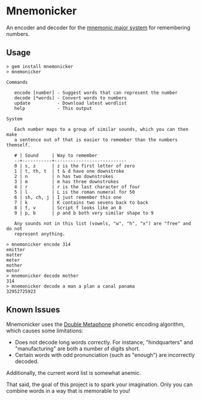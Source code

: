 Mnemonicker
===========

An encoder and decoder for the [mnemonic major system][major-system] for
remembering numbers.

[major-system]: https://en.wikipedia.org/wiki/Mnemonic_major_system

Usage
-----

```
> gem install mnemonicker
> mnemonicker

Commands

   encode [number] - Suggest words that can represent the number
   decode [*words] - Convert words to numbers
   update          - Download latest wordlist
   help            - This output

System

   Each number maps to a group of similar sounds, which you can then make
   a sentence out of that is easier to remember than the numbers themself.

   # | Sound     | Way to remember
   --+-----------+---------------------------
   0 | s, z      | z is the first letter of zero
   1 | t, th, t  | t & d have one downstroke
   2 | n         | n has two downstrokes
   3 | m         | m has three downstrokes
   4 | r         | r is the last character of four
   5 | l         | L is the roman numeral for 50
   6 | sh, ch, j | I just remember this one
   7 | k         | K contains two sevens back to back
   8 | f, v      | Script f looks like an 8
   9 | p, b      | p and b both very similar shape to 9

   Any sounds not in this list (vowels, "w", "h", "x") are "free" and do not
   represent anything.

> mnemonicker encode 314
emitter
matter
meter
mother
motor
> mnemonicker decode mother
314
> mnemonicker decode a man a plan a canal panama
32952725923
```

Known Issues
------------

Mnemonicker uses the [Double Metaphone][double-metaphone] phonetic encoding algorithm, which causes some limitations:

* Does not decode long words correctly. For instance, "hindquarters" and
  "manufacturing" are both a number of digits short.
* Certain words with odd pronunciation (such as "enough") are incorrectly
  decoded.

Additionally, the current word list is somewhat anemic.

That said, the goal of this project is to spark your imagination. Only you can
combine words in a way that is memorable to you!

[double-metaphone]: https://en.wikipedia.org/wiki/Metaphone
